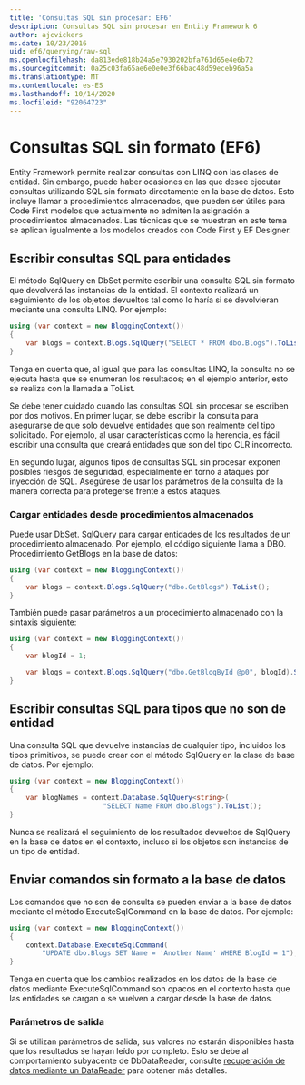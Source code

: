 ```yaml
---
title: 'Consultas SQL sin procesar: EF6'
description: Consultas SQL sin procesar en Entity Framework 6
author: ajcvickers
ms.date: 10/23/2016
uid: ef6/querying/raw-sql
ms.openlocfilehash: da813ede818b24a5e7930202bfa761d65e4e6b72
ms.sourcegitcommit: 0a25c03fa65ae6e0e0e3f66bac48d59eceb96a5a
ms.translationtype: MT
ms.contentlocale: es-ES
ms.lasthandoff: 10/14/2020
ms.locfileid: "92064723"
---
```

# <a name="raw-sql-queries-ef6"></a>Consultas SQL sin formato (EF6)

Entity Framework permite realizar consultas con LINQ con las clases de entidad. Sin embargo, puede haber ocasiones en las que desee ejecutar consultas utilizando SQL sin formato directamente en la base de datos. Esto incluye llamar a procedimientos almacenados, que pueden ser útiles para Code First modelos que actualmente no admiten la asignación a procedimientos almacenados. Las técnicas que se muestran en este tema se aplican igualmente a los modelos creados con Code First y EF Designer.  

## <a name="writing-sql-queries-for-entities"></a>Escribir consultas SQL para entidades  

El método SqlQuery en DbSet permite escribir una consulta SQL sin formato que devolverá las instancias de la entidad. El contexto realizará un seguimiento de los objetos devueltos tal como lo haría si se devolvieran mediante una consulta LINQ. Por ejemplo:  

``` csharp  
using (var context = new BloggingContext())
{
    var blogs = context.Blogs.SqlQuery("SELECT * FROM dbo.Blogs").ToList();
}
```  

Tenga en cuenta que, al igual que para las consultas LINQ, la consulta no se ejecuta hasta que se enumeran los resultados; en el ejemplo anterior, esto se realiza con la llamada a ToList.  

Se debe tener cuidado cuando las consultas SQL sin procesar se escriben por dos motivos. En primer lugar, se debe escribir la consulta para asegurarse de que solo devuelve entidades que son realmente del tipo solicitado. Por ejemplo, al usar características como la herencia, es fácil escribir una consulta que creará entidades que son del tipo CLR incorrecto.  

En segundo lugar, algunos tipos de consultas SQL sin procesar exponen posibles riesgos de seguridad, especialmente en torno a ataques por inyección de SQL. Asegúrese de usar los parámetros de la consulta de la manera correcta para protegerse frente a estos ataques.  

### <a name="loading-entities-from-stored-procedures"></a>Cargar entidades desde procedimientos almacenados  

Puede usar DbSet. SqlQuery para cargar entidades de los resultados de un procedimiento almacenado. Por ejemplo, el código siguiente llama a DBO. Procedimiento GetBlogs en la base de datos:  

``` csharp
using (var context = new BloggingContext())
{
    var blogs = context.Blogs.SqlQuery("dbo.GetBlogs").ToList();
}
```  

También puede pasar parámetros a un procedimiento almacenado con la sintaxis siguiente:  

``` csharp
using (var context = new BloggingContext())
{
    var blogId = 1;

    var blogs = context.Blogs.SqlQuery("dbo.GetBlogById @p0", blogId).Single();
}
```  

## <a name="writing-sql-queries-for-non-entity-types"></a>Escribir consultas SQL para tipos que no son de entidad  

Una consulta SQL que devuelve instancias de cualquier tipo, incluidos los tipos primitivos, se puede crear con el método SqlQuery en la clase de base de datos. Por ejemplo:  

``` csharp
using (var context = new BloggingContext())
{
    var blogNames = context.Database.SqlQuery<string>(
                       "SELECT Name FROM dbo.Blogs").ToList();
}
```  

Nunca se realizará el seguimiento de los resultados devueltos de SqlQuery en la base de datos en el contexto, incluso si los objetos son instancias de un tipo de entidad.  

## <a name="sending-raw-commands-to-the-database"></a>Enviar comandos sin formato a la base de datos  

Los comandos que no son de consulta se pueden enviar a la base de datos mediante el método ExecuteSqlCommand en la base de datos. Por ejemplo:  

``` csharp
using (var context = new BloggingContext())
{
    context.Database.ExecuteSqlCommand(
        "UPDATE dbo.Blogs SET Name = 'Another Name' WHERE BlogId = 1");
}
```  

Tenga en cuenta que los cambios realizados en los datos de la base de datos mediante ExecuteSqlCommand son opacos en el contexto hasta que las entidades se cargan o se vuelven a cargar desde la base de datos.  

### <a name="output-parameters"></a>Parámetros de salida  

Si se utilizan parámetros de salida, sus valores no estarán disponibles hasta que los resultados se hayan leído por completo. Esto se debe al comportamiento subyacente de DbDataReader, consulte [recuperación de datos mediante un DataReader](https://go.microsoft.com/fwlink/?LinkID=398589) para obtener más detalles.  
